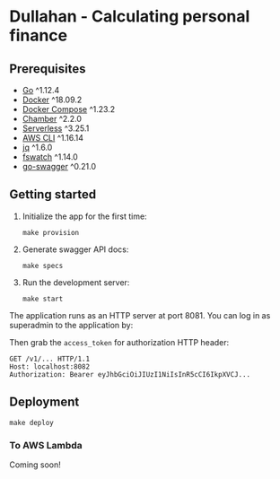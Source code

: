 # Dullahan - Calculating personal finance

## Prerequisites

- [Go](https://golang.org/doc/install) ^1.12.4
- [Docker](https://docs.docker.com/install/) ^18.09.2
- [Docker Compose](https://docs.docker.com/compose/install/) ^1.23.2
- [Chamber](https://github.com/segmentio/chamber) ^2.2.0
- [Serverless](https://www.serverless.com/framework/docs/getting-started) ^3.25.1
- [AWS CLI](https://docs.aws.amazon.com/cli/latest/userguide/install-cliv1.html) ^1.16.14
- [jq](https://stedolan.github.io/jq/download/) ^1.6.0
- [fswatch](https://github.com/emcrisostomo/fswatch#getting-fswatch) ^1.14.0
- [go-swagger](https://goswagger.io/install.html#homebrewlinuxbrew) ^0.21.0

## Getting started

1. Initialize the app for the first time:
   ```
   make provision
   ```
2. Generate swagger API docs:
   ```
   make specs
   ```
3. Run the development server:
   ```
   make start
   ```

The application runs as an HTTP server at port 8081. You can log in as superadmin to the application by:

Then grab the `access_token` for authorization HTTP header:

```http
GET /v1/... HTTP/1.1
Host: localhost:8082
Authorization: Bearer eyJhbGciOiJIUzI1NiIsInR5cCI6IkpXVCJ...
```

## Deployment

```
make deploy
```

### To AWS Lambda

Coming soon!

